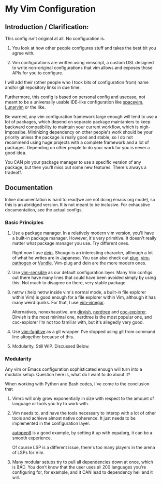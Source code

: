 # My Vim Configuration

## Introduction / Clarification:

This config isn't original at all. No configuration is. 

1. You look at how other people configures stuff and takes the best bit
   you agree with. 

2. Vim configurations are written using vimscript, a custom DSL designed
   to write non-original configurations that vim allows and exposes
   those APIs for you to configure. 

I will add their (other people who I took bits of configuration from)
name and/or git repository links in due time.

Furthermore, this config is based on personal config and usecase, not
meant to be a universally usable IDE-like configuration like
[spacevim](https://spacevim.org/), [Lunarvim](https://www.lunarvim.org/)
or the like. 

Be warned, any vim configuration framework large enough will tend to use
a lot of packages, which depend on separate package maintaniers to keep
backward compatibility to maintain your current workflow, which is
nigh-impossibe. Mininizing dependency on other people's work should be
your priority unless the package is really good and stable, so I do not
recommend using huge projects with a complete framework and a lot of
packages. Depending on other people to do your work for you is never a
good idea. 

You CAN pin your package manager to use a specific version of any
package, but then you'll miss out some new features. There's always a
tradeoff.

## Documentation

Inline documentation is hard to read(we are not doing emacs org mode),
so this is an abridged version. It is not meant to be inclusive. For
exhaustive documentation, see the actual configs.

### Basic Principles

1. Use a package manager. In a relatively modern vim version, you'll
   have a built-in package manager. However, it's very primitive. It
   doesn't really matter what package manager you use. Try different
   ones.

   Right now I use [dein](https://github.com/Shougo/dein.vim). Shougo is
   an interesting character, although a lot of what he writes are in
   Japanese. You can also check out
   [plug](https://github.com/junegunn/vim-plug),
   [vim-pathogen](https://github.com/tpope/vim-pathogen) or
   [Vundle](https://github.com/VundleVim/Vundle.vim). Vim-plug and dein
   are the more modern ones.

2. Use [vim-sensible](https://github.com/tpope/vim-sensible) as our
   default configuration layer. Many Vim configs out there have many
   lines that could have been avoided simply by using this. Not much to
   disagree on there, very stable package.

3. netrw (:help netrw inside vim's normal mode, a built-in file explorer
   within Vim) is good enough for a file explorer within Vim, although
   it has many weird quirks. For that, I use
   [vim-vinegar](https://github.com/tpope/vim-vinegar).

   Alternatives, nonexhaustive, are
   [dirvish](https://github.com/justinmk/vim-dirvish),
   [nerdtree](https://github.com/preservim/nerdtree) and
   [coc-explorer](https://github.com/weirongxu/coc-explorer). Dirvish is
   the most minimal one, nerdtree is the most popular one, and
   coc-explorer I'm not too familiar with, but it's allegedly very good. 

4. Use [vim-fugitive](https://github.com/tpope/vim-fugitive) as a git
   wrapper. I've stopped using git from command line altogether because
   of this.

5. Modularity. Still WIP. Discussed Below.

### Modularity

Any vim or Emacs configuration sophisticated enough will turn into a
modular setup. Question here is, what do I want to do about it? 

When working with Python and Bash codes, I've come to the conclusion
that 

1. Vimrc will only grow exponentially in size with respect to the amount
   of language or tools you try to work with.

2. Vim needs to, and have the tools necessary to interop with a lot of
   other tools and achieve almost native coherence. It just needs to be
   implemented in the configuration layer. 

   [autopep8](https://github.com/hhatto/autopep8) is a good example, by
   setting it up with equalprg, it can be a smooth experience. 

   Of course LSP is a different issue, there's too many players in the
   arena of LSPs for Vim.

3. Many modular setups try to pull all dependencies down at once, which
   is BAD. You don't know that the user uses all 200 languages you're
   configuring for, for example, and it CAN lead to dependency hell and
   it will.
